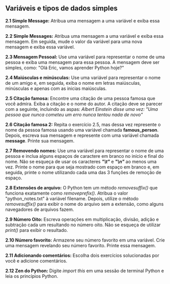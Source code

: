 ## Variáveis e tipos de dados simples

**2.1 Simple Message:** Atribua uma mensagem a uma variável e exiba essa mensagem.

**2.2 Simple Messages:** Atribua uma mensagem a uma variável e exiba essa mensagem. Em seguida, mude o valor da variável para uma nova mensagem e exiba essa variável.

**2.3 Mensagem Pessoal:** Use uma variável para representar o nome de uma pessoa e exiba uma mensagem para essa pessoa. A mensagem deve ser simples, como: "Olá Eric, vamos aprender Python hoje?"

**2.4 Maiúsculas e minúsculas:** Use uma variável para representar o nome de um amigo e, em seguida, exiba o nome em letras maiúsculas, minúsculas e apenas com as inicias maiúsculas.

**2.5 Citação famosa:** Encontre uma citação de uma pessoa famosa que você admira. Exiba a citação e o nome do autor. A citação deve se parecer com a seguinte, incluindo as aspas: *Albert Einstein disse uma vez: "Uma pessoa que nunca cometeu um erro nunca tentou nada de novo"*

**2.6 Citação famosa 2:** Repita o exercício 2.5, mas dessa vez represente o nome da pessoa famosa usando uma variável chamada **famous_person**. Depois, escreva sua mensagem e represente com uma variável chamada **message**. Printe sua mensagem.

**2.7 Removendo nomes:** Use uma variável para representar o nome de uma pessoa e inclua alguns espaços de caractere em branco no início e final do nome. Não se esqueça de usar os caracteres ***"\t"*** e ***"\n"*** ao menos uma vez. Printe o nome para que seja mostrado com espaço em branco e, em seguida, printe o nome utilizando cada uma das 3 funções de remoção de espaço. 

**2.8 Extensões de arquivo:** O Python tem um método *removesuffix()* que funciona exatamente como *removeprefix()*. Atribua o valor "python_notes.txt" à variável filename. Depois, utilize o método *removesuffix()* para exibir o nome do arquivo sem a extensão, como alguns navegadores de arquivos fazem. 

**2.9 Número Oito:** Escreva operações em multiplicação, divisão, adição e subtração cada um resultando no número oito. Não se esqueça de utilizar *print()* para exibir o resultado. 

**2.10 Número favorito:** Armazene seu número favorito em uma variável. Crie uma mensagem revelando seu número favorito. Printe essa mensagem.

**2.11 Adicionando comentários:** Escolha dois exercícios solucionadas por você e adicione comentários. 

**2.12 Zen do Python:** Digite *import this* em uma sessão de terminal Python e leia os princípios Python.
